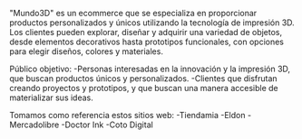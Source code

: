 "Mundo3D" es un ecommerce que se especializa en proporcionar productos personalizados y únicos utilizando la tecnología de impresión 3D.
Los clientes pueden explorar, diseñar y adquirir una variedad de objetos, desde elementos decorativos hasta prototipos funcionales,
con opciones para elegir diseños, colores y materiales. 

Público objetivo: 
-Personas interesadas en la innovación y la impresión 3D, que buscan productos únicos y personalizados.
-Clientes que disfrutan creando proyectos y prototipos, y que buscan una manera accesible de materializar sus ideas.


Tomamos como referencia estos sitios web:
-Tiendamia
-Eldon
-Mercadolibre
-Doctor Ink
-Coto Digital
